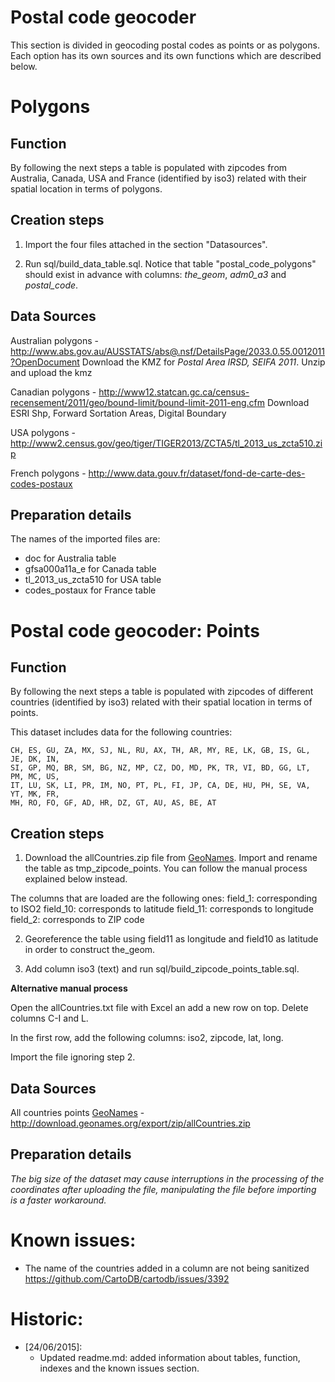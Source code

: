 Postal code geocoder
===============

This section is divided in geocoding postal codes as points or as polygons. Each option has its own sources and its own functions which are  described below.
# Polygons
## Function

By following the next steps a table is populated with zipcodes from Australia, Canada, USA and France (identified by iso3) related with their spatial location in terms of polygons.

## Creation steps

1. Import the four files attached in the section "Datasources".

2. Run sql/build_data_table.sql. Notice that table "postal_code_polygons" should exist in advance with columns: _the_geom_, _adm0_a3_ and _postal_code_.

## Data Sources

Australian polygons - http://www.abs.gov.au/AUSSTATS/abs@.nsf/DetailsPage/2033.0.55.0012011?OpenDocument
Download the KMZ for *Postal Area IRSD, SEIFA 2011*. Unzip and upload the kmz

Canadian polygons - http://www12.statcan.gc.ca/census-recensement/2011/geo/bound-limit/bound-limit-2011-eng.cfm
Download ESRI Shp, Forward Sortation Areas, Digital Boundary 

USA polygons - http://www2.census.gov/geo/tiger/TIGER2013/ZCTA5/tl_2013_us_zcta510.zip

French polygons - http://www.data.gouv.fr/dataset/fond-de-carte-des-codes-postaux


## Preparation details

The names of the imported files are:

- doc for Australia table
- gfsa000a11a_e for Canada table
- tl_2013_us_zcta510 for USA table
- codes_postaux for France table

# Postal code geocoder: Points

## Function

By following the next steps a table is populated with zipcodes of different countries (identified by iso3) related with their spatial location in terms of points.

This dataset includes data for the following countries:

````
CH, ES, GU, ZA, MX, SJ, NL, RU, AX, TH, AR, MY, RE, LK, GB, IS, GL, JE, DK, IN,
SI, GP, MQ, BR, SM, BG, NZ, MP, CZ, DO, MD, PK, TR, VI, BD, GG, LT, PM, MC, US,
IT, LU, SK, LI, PR, IM, NO, PT, PL, FI, JP, CA, DE, HU, PH, SE, VA, YT, MK, FR,
MH, RO, FO, GF, AD, HR, DZ, GT, AU, AS, BE, AT
````

## Creation steps

1. Download the allCountries.zip file from [GeoNames](www.geonames.org). Import and rename the table as tmp_zipcode_points. You can follow the manual process explained below instead.


The columns that are loaded are the following ones:
field_1: corresponding to ISO2
field_10: corresponds to latitude
field_11: corresponds to longitude
field_2: corresponds to ZIP code

2. Georeference the table using field11 as longitude and field10 as latitude in order to construct the_geom.

3. Add column iso3 (text) and run sql/build_zipcode_points_table.sql.


**Alternative manual process**

Open the allCountries.txt file with Excel an add a new row on top. Delete columns C-I and L.

In the first row, add the following columns: iso2, zipcode, lat, long.

Import the file ignoring step 2.

## Data Sources

All countries points [GeoNames](www.geonames.org) - http://download.geonames.org/export/zip/allCountries.zip

## Preparation details

_The big size of the dataset may cause interruptions in the processing of the coordinates after uploading the file, manipulating the file before importing is a faster workaround._

# Known issues:
* The name of the countries added in a column are not being sanitized https://github.com/CartoDB/cartodb/issues/3392

# Historic:
* [24/06/2015]:
  * Updated readme.md: added information about tables, function, indexes and the known issues section. 
